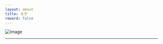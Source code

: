 ```yaml
---
layout: about
title: 关于
reward: false
---
```


![image](https://varenyzc.github.io/assets/img/avatar.webp)

---


